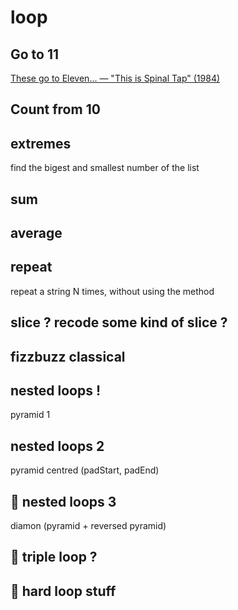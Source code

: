 # loop

## Go to 11

[These go to Eleven... — "This is Spinal Tap" (1984)](https://www.youtube.com/watch?v=hW008FcKr3Q)

## Count from 10

## extremes

find the bigest and smallest number of the list

## sum

## average

## repeat

repeat a string N times, without using the method

## slice ? recode some kind of slice ?

## fizzbuzz classical

## nested loops !

pyramid 1

## nested loops 2

pyramid centred (padStart, padEnd)

## 🌟 nested loops 3

diamon (pyramid + reversed pyramid)

## 🌟 triple loop ?

## 🌟 hard loop stuff
